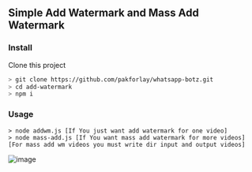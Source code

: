 ## Simple Add Watermark and Mass Add Watermark

### Install
Clone this project

```bash
> git clone https://github.com/pakforlay/whatsapp-botz.git
> cd add-watermark
> npm i
```

### Usage

```
> node addwm.js [If You just want add watermark for one video]
> node mass-add.js [If You want mass add watermark for more videos]
[For mass add wm videos you must write dir input and output videos]
```
![image](https://github.com/pakforlay/add-watermark/assets/60418550/a6742e9d-ff76-4b15-8389-4aea526c51c4)
